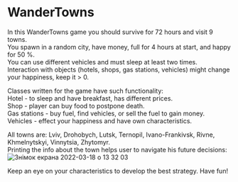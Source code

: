 # WanderTowns

In this WanderTowns game you should survive for 72 hours and visit 9 towns.         
You spawn in a random city, have money, full for 4 hours at start, and happy for 50 %.        
You can use different vehicles and must sleep at least two times.       
Interaction with objects (hotels, shops, gas stations, vehicles) might change your happiness, keep it > 0.        


Classes written for the game have such functionality:                           
        Hotel - to sleep and have breakfast, has different prices.      
        Shop - player can buy food to postpone death.         
        Gas stations - buy fuel, find vehicles, or sell the fuel to gain money.                                         
        Vehicles -  effect your happiness and have own characteristics.
              
                  
All towns are: Lviv, Drohobych, Lutsk, Ternopil, Ivano-Frankivsk, Rivne, Khmelnytskyi, Vinnytsia, Zhytomyr.                             
Printing the info about the town helps user to navigate his future decisions:         
![Знімок екрана 2022-03-18 о 13 32 03](https://user-images.githubusercontent.com/92575094/158995761-c661134b-d5e8-4f2d-87be-5f4cf040f25c.png)
      
              
Keep an eye on your characteristics to develop the best strategy. Have fun!


